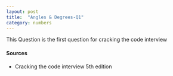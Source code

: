 ```yaml
---
layout: post
title:  "Angles & Degrees-Q1"
category: numbers
---
```

This Question is the first question for cracking the code interview 

#### Sources
* Cracking the code interview 5th edition 

